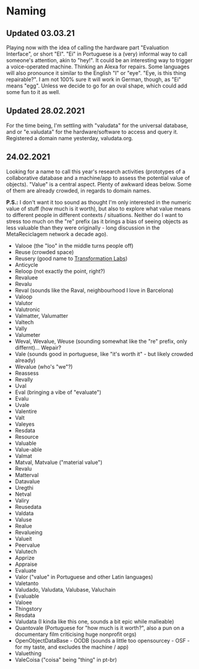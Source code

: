 # Naming

## Updated 03.03.21

Playing now with the idea of calling the hardware part "Evaluation Interface", or short "EI". "Ei" in Portuguese is a (very) informal way to call someone's attention, akin to "hey!". It could be an interesting way to trigger a voice-operated machine. Thinking an Alexa for repairs. Some languages will also pronounce it similar to the English "I" or "eye". "Eye, is this thing repairable?". I am not 100% sure it will work in German, though, as "Ei"
 means "egg". Unless we decide to go for an oval shape, which could add some fun to it as well.

## Updated 28.02.2021

For the time being, I'm settling with "valudata" for the universal database, and or "e.valudata" for the hardware/software to access and query it. Registered a domain name yesterday, valudata.org.

## 24.02.2021

Looking for a name to call this year's research activities (prototypes of a collaborative database and a machine/app to assess the potential value of objects). "Value" is a central aspect. Plenty of awkward ideas below. Some of them are already crowded, in regards to domain names.

**P.S.:** I don't want it too sound as thought I'm only interested in the numeric value of stuff (how much is it worth), but also to explore what value means to different people in different contexts / situations. Neither do I want to stress too much on the "re" prefix (as it brings a bias of seeing objects as less valuable than they were originally - long discussion in the MetaReciclagem network a decade ago).

- Valooe (the "loo" in the middle turns people off)
- Reuse (crowded space)
- Reusery (good name to [Transformation Labs](https://is.efeefe.me/concepts/transformation-lab))
- Anticycle
- Reloop (not exactly the point, right?)
- Revaluee
- Revalu
- Reval (sounds like the Raval, neighbourhood I love in Barcelona)
- Valoop
- Valutor
- Valutronic
- Valmatter, Valumatter
- Valtech
- Vally
- Valumeter
- Weval, Wevalue, Weuse (sounding somewhat like the "re" prefix, only differnt)... Wepair?
- Vale (sounds good in portuguese, like "it's worth it" - but likely crowded already)
- Wevalue (who's "we"?)
- Reassess
- Revally
- Uval
- Eval (bringing a vibe of "evaluate")
- Evalu
- Uvale
- Valentire
- Valt
- Valeyes
- Resdata
- Resource
- Valuable
- Value-able
- Valmat
- Matval, Matvalue ("material value")
- Revalu
- Matterval
- Datavalue
- Uregthi
- Netval
- Valiry
- Reusedata
- Valdata
- Valuse
- Realue
- Revalueing
- Valueit
- Peervalue
- Valutech
- Apprize
- Appraise
- Evaluate
- Valor ("value" in Portuguese and other Latin languages)
- Valetanto
- Valudado, Valudata, Valubase, Valuchain
- Evaluable
- Valoee
- Thingstory
- Resdata
- Valudata (I kinda like this one, sounds a bit epic while malleable)
- Quantovale (Portuguese for "how much is it worth?", also a pun on a documentary film criticising huge nonprofit orgs)
- OpenObjectDataBase - OODB (sounds a little too opensourcey - OSF - for my taste, and excludes the machine / app)
- Valuething
- ValeCoisa ("coisa" being "thing" in pt-br)
